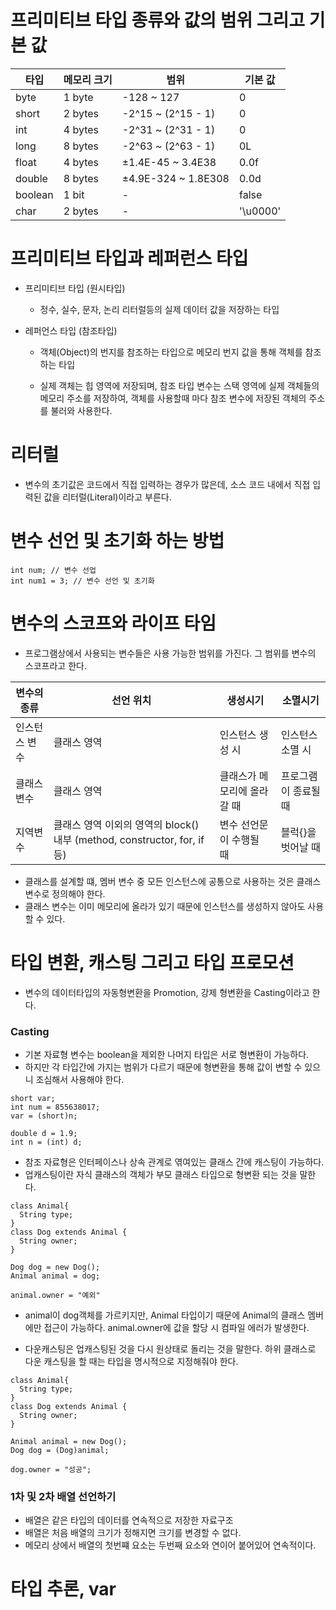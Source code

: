 # 프리미티브 타입 종류와 값의 범위 그리고 기본 값
|타입|메모리 크기|범위|기본 값|
|------|---|-----|---|
|byte|1 byte|-128 ~ 127|0|
|short|2 bytes|-2^15 ~ (2^15 - 1)|0|
|int|4 bytes|-2^31 ~ (2^31 - 1)|0|
|long|8 bytes|-2^63 ~ (2^63 - 1)|0L|
|float|4 bytes|±1.4E-45 ~ 3.4E38|0.0f|
|double|8 bytes|±4.9E-324 ~ 1.8E308|0.0d|
|boolean|1 bit|-|false|
|char|2 bytes|-|'\u0000'|

# 프리미티브 타입과 레퍼런스 타입
- 프리미티브 타입 (원시타입)
  - 정수, 실수, 문자, 논리 리터럴등의 실제 데이터 값을 저장하는 타입

- 레퍼언스 타입 (참조타입)
  - 객체(Object)의 번지를 참조하는 타입으로 메모리 번지 값을 통해 객체를 참조하는 타입

  - 실제 객체는 힙 영역에 저장되며, 참조 타입 변수는 스택 영역에 실제 객체들의 메모리 주소를 저장하여, 객체를 사용할때 마다 참조 변수에 저장된 객체의 주소를 불러와 사용한다.

# 리터럴
  - 변수의 초기값은 코드에서 직접 입력하는 경우가 많은데, 소스 코드 내에서 직접 입력된 값을 리터럴(Literal)이라고 부른다.

# 변수 선언 및 초기화 하는 방법
```
int num; // 변수 선업
int num1 = 3; // 변수 선언 및 초기화
```

# 변수의 스코프와 라이프 타임
- 프로그램상에서 사용되는 변수들은 사용 가능한 범위를 가진다. 그 범위를 변수의 스코프라고 한다.

|변수의 종류|선언 위치|생성시기|소멸시기|
|------|---|-----|---|
|인스턴스 변수|클래스 영역|인스턴스 생성 시|인스턴스 소멸 시
클래스 변수|클래스 영역|클래스가 메모리에 올라갈 때|프로그램이 종료될 때
지역변수|클래스 영역 이외의 영역의 block() 내부 (method, constructor, for, if 등)|변수 선언문이 수행될 때| 블럭{}을 벗어날 때

- 클래스를 설계할 떄, 멤버 변수 중 모든 인스턴스에 공통으로 사용하는 것은 클래스변수로 정의해야 한다.
- 클래스 변수는 이미 메모리에 올라가 있기 때문에 인스턴스를 생성하지 않아도 사용할 수 있다.

# 타입 변환, 캐스팅 그리고 타입 프로모션
- 변수의 데이터타입의 자동형변환을 Promotion, 강제 형변환을 Casting이라고 한다.

### Casting
- 기본 자료형 변수는 boolean을 제외한 나머지 타입은 서로 형변환이 가능하다.
- 하지만 각 타입간에 가지는 범위가 다르기 때문에 형변환을 통해 값이 변할 수 있으니 조심해서 사용해야 한다.

```
short var;
int num = 855638017;
var = (short)n;

double d = 1.9;
int n = (int) d;
```

- 참조 자료형은 인터페이스나 상속 관계로 엮여있는 클래스 간에 캐스팅이 가능하다.
- 업캐스팅이란 자식 클래스의 객체가 부모 클래스 타입으로 형변환 되는 것을 말한다.
```
class Animal{
  String type;
}
class Dog extends Animal {
  String owner;
}

Dog dog = new Dog();
Animal animal = dog;

animal.owner = "예외"
```

- animal이 dog객체를 가르키지만, Animal 타입이기 때문에 Animal의 클래스 멤버에만 접근이 가능하다. animal.owner에 값을 할당 시 컴파일 에러가 발생한다.

- 다운캐스팅은 업캐스팅된 것을 다시 원상태로 돌리는 것을 말한다. 하위 클래스로 다운 캐스팅을 할 때는 타입을 명시적으로 지정해줘야 한다.

```
class Animal{
  String type;
}
class Dog extends Animal {
  String owner;
}

Animal animal = new Dog();
Dog dog = (Dog)animal;

dog.owner = "성공";
```

### 1차 및 2차 배열 선언하기
- 배열은 같은 타입의 데이터를 연속적으로 저장한 자료구조
- 배열은 처음 배열의 크기가 정해지면 크기를 변경할 수 없다.
- 메모리 상에서 배열의 첫번쨰 요소는 두번째 요소와 연이어 붙어있어 연속적이다.

# 타입 추론, var